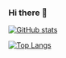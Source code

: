 ### Hi there 👋

<!--
**w3labkr/w3labkr** is a ✨ _special_ ✨ repository because its `README.md` (this file) appears on your GitHub profile.

Here are some ideas to get you started:

- 🔭 I’m currently working on ...
- 🌱 I’m currently learning ...
- 👯 I’m looking to collaborate on ...
- 🤔 I’m looking for help with ...
- 💬 Ask me about ...
- 📫 How to reach me: ...
- 😄 Pronouns: ...
- ⚡ Fun fact: ...
-->

[![GitHub stats](https://github-readme-stats.vercel.app/api?username=w3labkr)](https://github.com/anuraghazra/github-readme-stats&count_private=true)

[![Top Langs](https://github-readme-stats.vercel.app/api/top-langs/?username=w3labkr&layout=compact)](https://github.com/anuraghazra/github-readme-stats)
